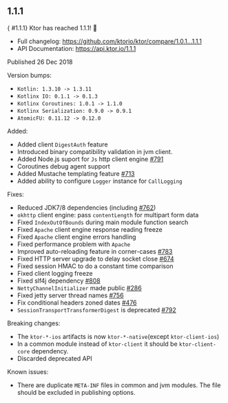 [//]: # (title: 1.1.1)
[//]: # (caption: Migrating 1.0.1 → 1.1.1)
[//]: # (category: quickstart)

## 1.1.1
{ #1.1.1}
Ktor has reached 1.1.1! 🎉

* Full changelog: <https://github.com/ktorio/ktor/compare/1.0.1...1.1.1>
* API Documentation: <https://api.ktor.io/1.1.1>

Published 26 Dec 2018

Version bumps:

* `Kotlin: 1.3.10 -> 1.3.11`
* `Kotlinx IO: 0.1.1 -> 0.1.3`
* `Kotlinx Coroutines: 1.0.1 -> 1.1.0`
* `Kotlinx Serialization: 0.9.0 -> 0.9.1`
* `AtomicFU: 0.11.12 -> 0.12.0`

Added:
* Added client `DigestAuth` feature
* Introduced binary compatibility validation in jvm client.
* Added Node.js suport for `Js` http client engine [#791](https://github.com/ktorio/ktor/pull/791)
* Coroutines debug agent support
* Added Mustache templating feature [#713](https://github.com/ktorio/ktor/pull/713)
* Added ability to configure `Logger` instance for `CallLogging`

Fixes:
* Reduced JDK7/8 dependencies (including [#762](https://github.com/ktorio/ktor/pull/762))
* `okhttp` client engine: pass `contentLength` for multipart form data
* Fixed `IndexOutOfBounds` during main module function search
* Fixed `Apache` client engine response reading freeze
* Fixed `Apache` client engine errors handling
* Fixed performance problem with `Apache`
* Improved auto-reloading feature in corner-cases [#783](https://github.com/ktorio/ktor/pull/783)
* Fixed HTTP server upgrade to delay socket close [#674](https://github.com/ktorio/ktor/pull/674)
* Fixed session HMAC to do a constant time comparison
* Fixed client logging freeze
* Fixed slf4j dependency [#808](https://github.com/ktorio/ktor/pull/808)
* `NettyChannelInitializer` made public [#286](https://github.com/ktorio/ktor/pull/783)
* Fixed jetty server thread names [#756](https://github.com/ktorio/ktor/pull/756)
* Fix conditional headers zoned dates [#476](https://github.com/ktorio/ktor/pull/476)
* `SessionTransportTransformerDigest` is deprecated [#792](https://github.com/ktorio/ktor/pull/792)

Breaking changes:
* The `ktor-*-ios` artifacts is now `ktor-*-native`(except `ktor-client-ios`)
* In a common module instead of `ktor-client` it should be `ktor-client-core` dependency.
* Discarded deprecated API

Known issues:
* There are duplicate `META-INF` files in common and jvm modules. The file should be excluded in publishing options.